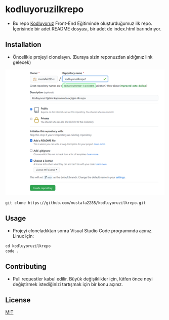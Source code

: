 # kodluyoruzilkrepo

* Bu repo [Kodluyoruz](https://www.kodluyoruz.org/) Front-End Eğitiminde oluşturduğumuz ilk repo. İçerisinde bir adet README dosyası, bir adet de index.html barındırıyor.

## Installation

* Öncelikle projeyi clonelayın. (Buraya sizin reponuzdan aldığınız link gelecek)

![Lorem Picsum Gorsel](Adsız.png)

```
git clone https://github.com/mustafa2285/kodluyoruzilkrepo.git
```
## Usage

- Projeyi cloneladıktan sonra Visual Studio Code programında açınız.
Linux için:

```
cd kodluyoruzilkrepo
code .
```

## Contributing

- Pull requestler kabul edilir. Büyük değişiklikler için, lütfen önce neyi değiştirmek istediğinizi tartışmak için bir konu açınız.

## License

[MIT](https://choosealicense.com/licenses/mit/)